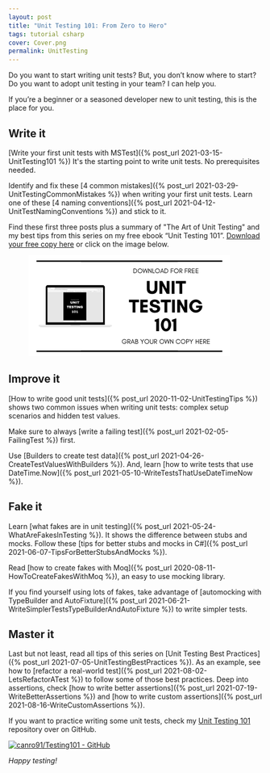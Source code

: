 ```yaml
---
layout: post
title: "Unit Testing 101: From Zero to Hero"
tags: tutorial csharp
cover: Cover.png
permalink: UnitTesting
---
```


Do you want to start writing unit tests? But, you don’t know where to start? Do you want to adopt unit testing in your team? I can help you.

If you’re a beginner or a seasoned developer new to unit testing, this is the place for you.

## Write it

[Write your first unit tests with MSTest]({% post_url 2021-03-15-UnitTesting101 %}) It's the starting point to write unit tests. No prerequisites needed.

Identify and fix these [4 common mistakes]({% post_url 2021-03-29-UnitTestingCommonMistakes %}) when writing your first unit tests. Learn one of these [4 naming conventions]({% post_url 2021-04-12-UnitTestNamingConventions %}) and stick to it.

<div class="message">Find these first three posts plus a summary of "The Art of Unit Testing" and my best tips from this series on my free ebook “Unit Testing 101”. <a href="/assets/posts/2021-08-30-UnitTesting/UnitTesting101.pdf" target="_blank" data-goatcounter-click="UnitTesting101eBook-Link">Download your free copy here</a> or click on the image below.</div>

<figure>
<a href="/assets/posts/2021-08-30-UnitTesting/UnitTesting101.pdf" target="_blank" data-goatcounter-click="UnitTesting101eBook-Image" data-goatcounter-title="UnitTesting101: eBook"><img src="/assets/posts/2021-08-30-UnitTesting/GrabYourOwnCopy.png" alt="Grab your own copy of Unit Testing 101" /></a>
</figure>

## Improve it

[How to write good unit tests]({% post_url 2020-11-02-UnitTestingTips %}) shows two common issues when writing unit tests: complex setup scenarios and hidden test values.

Make sure to always [write a failing test]({% post_url 2021-02-05-FailingTest %}) first.

Use [Builders to create test data]({% post_url 2021-04-26-CreateTestValuesWithBuilders %}). And, learn [how to write tests that use DateTime.Now]({% post_url 2021-05-10-WriteTestsThatUseDateTimeNow %}).

## Fake it

Learn [what fakes are in unit testing]({% post_url 2021-05-24-WhatAreFakesInTesting %}). It shows the difference between stubs and mocks. Follow these [tips for better stubs and mocks in C#]({% post_url 2021-06-07-TipsForBetterStubsAndMocks %}).

Read [how to create fakes with Moq]({% post_url 2020-08-11-HowToCreateFakesWithMoq %}), an easy to use mocking library.

If you find yourself using lots of fakes, take advantage of [automocking with TypeBuilder and AutoFixture]({% post_url 2021-06-21-WriteSimplerTestsTypeBuilderAndAutoFixture %}) to write simpler tests.

## Master it

Last but not least, read all tips of this series on [Unit Testing Best Practices]({% post_url 2021-07-05-UnitTestingBestPractices %}). As an example, see how to [refactor a real-world test]({% post_url 2021-08-02-LetsRefactorATest %}) to follow some of those best practices. Deep into assertions, check [how to write better assertions]({% post_url 2021-07-19-WriteBetterAssertions %}) and [how to write custom assertions]({% post_url 2021-08-16-WriteCustomAssertions %}).

If you want to practice writing some unit tests, check my [Unit Testing 101](https://github.com/canro91/Testing101) repository over on GitHub.

[![canro91/Testing101 - GitHub](https://gh-card.dev/repos/canro91/Testing101.svg)](https://github.com/canro91/Testing101)

_Happy testing!_